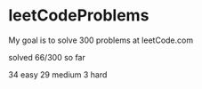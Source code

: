 # leetCodeProblems
My goal is to solve 300 problems at leetCode.com

solved 66/300 so far

34 easy
29 medium
3 hard
